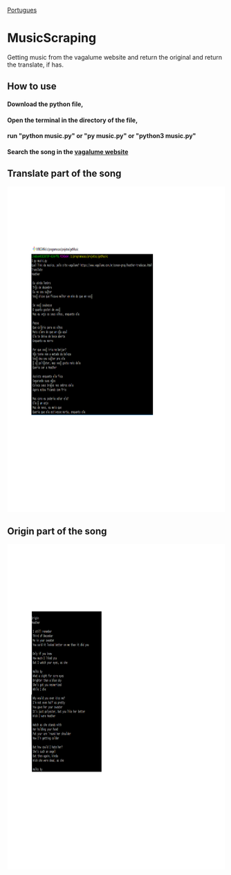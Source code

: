 <a href="#ola">Portugues<a>
# MusicScraping
Getting music from the vagalume website and return the original and return the translate, if has.

## How to use
#### Download the python file, 
#### Open the terminal in the directory of the file,
#### run "python music.py" or "py music.py" or "python3 music.py"
#### Search the song in the <a href="https://www.vagalume.com.br/">vagalume website<a>


## Translate part of the song
<img src="https://github.com/Liedsonrm/musicScraping/blob/main/start.png" height="750px">

## Origin part of the song
<img src="https://github.com/Liedsonrm/musicScraping/blob/main/image.png" height="750px">

 <div id="ola"><div>
